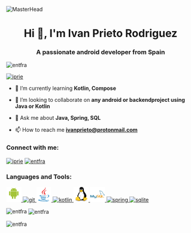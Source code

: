 ![MasterHead](https://1.bp.blogspot.com/-7A4WynwLsMw/XbBpCXG8fHI/AAAAAAAAMt4/uOa1bpLskYgrwGbllhSu2SDj_Mig8SXJQCLcBGAsYHQ/s1600/2000_600px.gif)
<h1 align="center">Hi 👋, I'm Ivan Prieto Rodriguez</h1>
<h3 align="center">A passionate android developer from Spain</h3>

<p align="left"> <img src="https://komarev.com/ghpvc/?username=entfra&label=Profile%20views&color=0e75b6&style=flat" alt="entfra" /> </p>

<p align="left"> <a href="https://twitter.com/iprie" target="blank"><img src="https://img.shields.io/twitter/follow/iprie?logo=twitter&style=for-the-badge" alt="iprie" /></a> </p>

- 🌱 I’m currently learning **Kotlin, Compose**

- 👯 I’m looking to collaborate on **any android or backendproject using Java or Kotlin**

- 💬 Ask me about **Java, Spring, SQL**

- 📫 How to reach me **ivanprieto@protonmail.com**

<h3 align="left">Connect with me:</h3>
<p align="left">
<a href="https://twitter.com/iprie" target="blank"><img align="center" src="https://raw.githubusercontent.com/rahuldkjain/github-profile-readme-generator/master/src/images/icons/Social/twitter.svg" alt="iprie" height="30" width="40" /></a>
<a href="https://linkedin.com/in/entfra" target="blank"><img align="center" src="https://raw.githubusercontent.com/rahuldkjain/github-profile-readme-generator/master/src/images/icons/Social/linked-in-alt.svg" alt="entfra" height="30" width="40" /></a>
</p>

<h3 align="left">Languages and Tools:</h3>
<p align="left"> <a href="https://developer.android.com" target="_blank" rel="noreferrer"> <img src="https://raw.githubusercontent.com/devicons/devicon/master/icons/android/android-original-wordmark.svg" alt="android" width="40" height="40"/> </a> <a href="https://git-scm.com/" target="_blank" rel="noreferrer"> <img src="https://www.vectorlogo.zone/logos/git-scm/git-scm-icon.svg" alt="git" width="40" height="40"/> </a> <a href="https://www.java.com" target="_blank" rel="noreferrer"> <img src="https://raw.githubusercontent.com/devicons/devicon/master/icons/java/java-original.svg" alt="java" width="40" height="40"/> </a> <a href="https://kotlinlang.org" target="_blank" rel="noreferrer"> <img src="https://www.vectorlogo.zone/logos/kotlinlang/kotlinlang-icon.svg" alt="kotlin" width="40" height="40"/> </a> <a href="https://www.linux.org/" target="_blank" rel="noreferrer"> <img src="https://raw.githubusercontent.com/devicons/devicon/master/icons/linux/linux-original.svg" alt="linux" width="40" height="40"/> </a> <a href="https://www.mysql.com/" target="_blank" rel="noreferrer"> <img src="https://raw.githubusercontent.com/devicons/devicon/master/icons/mysql/mysql-original-wordmark.svg" alt="mysql" width="40" height="40"/> </a> <a href="https://spring.io/" target="_blank" rel="noreferrer"> <img src="https://www.vectorlogo.zone/logos/springio/springio-icon.svg" alt="spring" width="40" height="40"/> </a> <a href="https://www.sqlite.org/" target="_blank" rel="noreferrer"> <img src="https://www.vectorlogo.zone/logos/sqlite/sqlite-icon.svg" alt="sqlite" width="40" height="40"/> </a> </p>

<p><img align="left" src="https://github-readme-stats.vercel.app/api/top-langs?username=entfra&show_icons=true&locale=en&layout=compact" alt="entfra" /></p>

<p>&nbsp;<img align="center" src="https://github-readme-stats.vercel.app/api?username=entfra&show_icons=true&locale=en" alt="entfra" /></p>

<p><img align="center" src="https://github-readme-streak-stats.herokuapp.com/?user=entfra&" alt="entfra" /></p>


